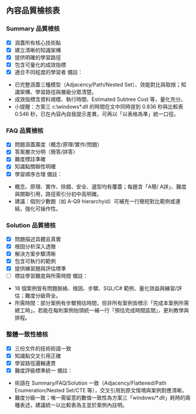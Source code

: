 ## 內容品質檢核表

### Summary 品質檢核
- [x] 涵蓋所有核心技術點
- [x] 建立清晰的知識架構
- [x] 提供明確的學習路徑
- [x] 包含可量化的成效指標
- [x] 適合不同程度的學習者
備註：
- 已完整涵蓋三種模型（Adjacency/Path/Nested Set）、效能對比與取捨；知識架構、學習路徑與層級分眾清楚。
- 成效指標含資料規模、執行時間、Estimated Subtree Cost 等，量化充分。
- 小提醒：方案三 c:\windows\*.dll 的時間在文中同時提到 0.836 秒與比較表 0.546 秒，已在內容內自我提示差異，可再以「以表格為準」統一口徑。

### FAQ 品質檢核
- [x] 問題涵蓋廣度（概念/原理/實作/問題）
- [x] 答案層次分明（簡答/詳答）
- [x] 難度標註準確
- [x] 知識點關聯性明確
- [x] 學習順序合理
備註：
- 概念、原理、實作、除錯、安全、選型均有覆蓋；每題含「A簡/ A詳」、難度與關聯引用，路徑索引分初中高明確。
- 建議：個別少數題（如 A-Q9 hierarchyid）可補充一行簡短對比範例或連結，強化可操作性。

### Solution 品質檢核
- [x] 問題描述具體且真實
- [x] 根因分析深入透徹
- [x] 解決方案步驟清晰
- [x] 包含可執行的範例
- [x] 提供練習題與評估標準
- [ ] 標註學習難度與所需時間
備註：
- 18 個案例皆有問題脈絡、根因、步驟、SQL/C# 範例、量化效益與練習/評估；難度分級齊全。
- 所需時間：部分案例有步驟預估時間，但非所有案例皆標示「完成本案例所需總工時」。若能在每則案例抬頭統一補一行「預估完成時間區間」，更利教學與排程。

### 整體一致性檢核
- [x] 三份文件的技術術語一致
- [x] 知識點交叉引用正確
- [x] 學習路徑邏輯連貫
- [x] 難度評級標準統一
備註：
- 術語在 Summary/FAQ/Solution 一致（Adjacency/Flattened/Path Enumeration/Nested Set/CTE 等），交叉引用到原文情境與案例對應清晰。
- 難度分級一致；唯一需留意的數值一致性為方案三「windows/*.dll」耗時的兩種表述，建議統一以比較表為主並於案例內註明。